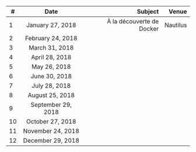 | #      | Date                   | Subject                           | Venue    |
| ------ |:----------------------:| ---------------------------------:| --------:|
| 1      | January 27, 2018       | À la découverte de Docker         | Nautilus |
| 2      | February 24, 2018      |                                   |          |
| 3      | March 31, 2018         |                                   |          |
| 4      | April 28, 2018         |                                   |          |
| 5      | May 26, 2018           |                                   |          |
| 6      | June 30, 2018          |                                   |          |
| 7      | July 28, 2018          |                                   |          |
| 8      | August 25, 2018        |                                   |          |
| 9      | September 29, 2018     |                                   |          |
| 10     | October 27, 2018       |                                   |          |
| 11     | November 24, 2018      |                                   |          |
| 12     | December 29, 2018      |                                   |          |
